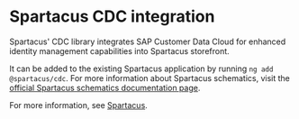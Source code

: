 # Spartacus CDC integration

Spartacus' CDC library integrates SAP Customer Data Cloud for enhanced identity management capabilities into Spartacus storefront.

It can be added to the existing Spartacus application by running `ng add @spartacus/cdc`. For more information about Spartacus schematics, visit the [official Spartacus schematics documentation page](https://help.sap.com/docs/SAP_COMMERCE_COMPOSABLE_STOREFRONT/31164ec95c7c4136b1d1a4a371cad3c7/e38d45609de04412920a7fc9c13d41e3.html).

For more information, see [Spartacus](https://github.com/SAP/spartacus).
